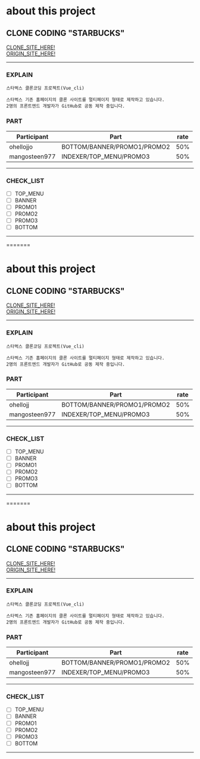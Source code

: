 
# about this project

## CLONE CODING "STARBUCKS"
<a href="https://ohellojjo.github.io/Starbucks-Page/" alt="clone_startbucks">CLONE_SITE_HERE!</a><br>
<a href="https://www.starbucks.co.kr/index.do/" alt="STARTBUCKS">ORIGIN_SITE_HERE!</a><br>

---

### EXPLAIN

```
스타벅스 클론코딩 프로젝트(Vue_cli)

스타벅스 기존 홈페이지의 클론 사이트를 멀티페이지 형태로 제작하고 있습니다.
2명의 프론트엔드 개발자가 GitHub로 공동 제작 중입니다.
```


### PART

| Participant | Part               | rate |
| ------------- | -------------------------- | ---- |
| ohellojjo      | BOTTOM/BANNER/PROMO1/PROMO2| 50%  |
| mangosteen977 | INDEXER/TOP_MENU/PROMO3    | 50%  |

---

### CHECK_LIST

- [ ] TOP_MENU
- [ ] BANNER
- [ ] PROMO1
- [ ] PROMO2
- [ ] PROMO3
- [ ] BOTTOM

---
=======

# about this project

## CLONE CODING "STARBUCKS"
<a href="https://ohellojjo.github.io/Starbucks-Page/" alt="clone_startbucks">CLONE_SITE_HERE!</a><br>
<a href="https://www.starbucks.co.kr/index.do/" alt="STARTBUCKS">ORIGIN_SITE_HERE!</a><br>

---

### EXPLAIN

```
스타벅스 클론코딩 프로젝트(Vue_cli)

스타벅스 기존 홈페이지의 클론 사이트를 멀티페이지 형태로 제작하고 있습니다.
2명의 프론트엔드 개발자가 GitHub로 공동 제작 중입니다.
```


### PART

| Participant | Part               | rate |
| ------------- | -------------------------- | ---- |
| ohellojj      | BOTTOM/BANNER/PROMO1/PROMO2| 50%  |
| mangosteen977 | INDEXER/TOP_MENU/PROMO3    | 50%  |

---

### CHECK_LIST

- [ ] TOP_MENU
- [ ] BANNER
- [ ] PROMO1
- [ ] PROMO2
- [ ] PROMO3
- [ ] BOTTOM

---
=======
# about this project

## CLONE CODING "STARBUCKS"
<a href="https://ohellojjo.github.io/Starbucks-Page/" alt="clone_startbucks">CLONE_SITE_HERE!</a><br>
<a href="https://www.starbucks.co.kr/index.do/" alt="STARTBUCKS">ORIGIN_SITE_HERE!</a><br>

---

### EXPLAIN

```
스타벅스 클론코딩 프로젝트(Vue_cli)

스타벅스 기존 홈페이지의 클론 사이트를 멀티페이지 형태로 제작하고 있습니다.
2명의 프론트엔드 개발자가 GitHub로 공동 제작 중입니다.
```


### PART

| Participant | Part               | rate |
| ------------- | -------------------------- | ---- |
| ohellojj      | BOTTOM/BANNER/PROMO1/PROMO2| 50%  |
| mangosteen977 | INDEXER/TOP_MENU/PROMO3    | 50%  |

---

### CHECK_LIST

- [ ] TOP_MENU
- [ ] BANNER
- [ ] PROMO1
- [ ] PROMO2
- [ ] PROMO3
- [ ] BOTTOM

---
